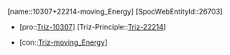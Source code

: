 ﻿---
type: TrizContradiction
aliases:
- 10307+22214-moving_Energy
license: CC BY-SA 4.0
copyright: https://github.com/SpocWeb
IsDeleted: false
IsReadOnly: false
Confidential: public
tags: 
- Triz/Contradiction
---
[name::10307+22214-moving_Energy]
[SpocWebEntityId::26703]
+ [pro::[Triz-10307](Triz-10307)]
[Triz-Principle::[Triz-22214](Triz-22214)]
- [con::[Triz-moving_Energy](tech/Triz/Parameter/Triz-moving_Energy.md)]

